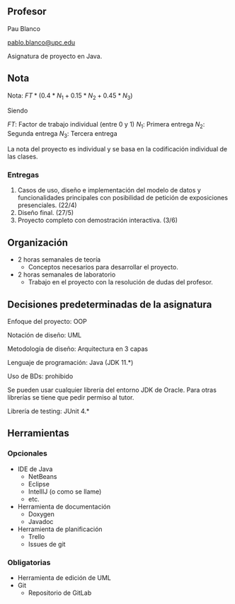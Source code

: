## Profesor

Pau Blanco

pablo.blanco@upc.edu

Asignatura de proyecto en Java.

## Nota

Nota: $FT * (0.4 * N_1 + 0.15 * N_2 + 0.45*N_3)$

Siendo

$FT$: Factor de trabajo individual (entre 0 y 1)
$N_1$: Primera entrega
$N_2$: Segunda entrega
$N_3$: Tercera entrega

La nota del proyecto es individual y se basa en la codificación individual de las clases.

### Entregas

1. Casos de uso, diseño e implementación del modelo de datos y funcionalidades principales con posibilidad de petición de exposiciones presenciales. (22/4)
2. Diseño final. (27/5)
3. Proyecto completo con demostración interactiva. (3/6)

## Organización

- 2 horas semanales de teoría
	- Conceptos necesarios para desarrollar el proyecto.
- 2 horas semanales de laboratorio
	- Trabajo en el proyecto con la resolución de dudas del profesor.

## Decisiones predeterminadas de la asignatura

Enfoque del proyecto: OOP

Notación de diseño: UML

Metodología de diseño: Arquitectura en 3 capas

Lenguaje de programación: Java (JDK 11.$*$)

Uso de BDs: prohibido

Se pueden usar cualquier librería del entorno JDK de Oracle. Para otras librerías se tiene que pedir permiso al tutor.

Librería de testing: JUnit 4.$*$

## Herramientas

### Opcionales

- IDE de Java
	- NetBeans
	- Eclipse
	- IntellIJ (o como se llame)
	- etc.
- Herramienta de documentación
	- Doxygen
	- Javadoc
- Herramienta de planificación
	- Trello
	- Issues de git
### Obligatorias

- Herramienta de edición de UML
- Git
	- Repositorio de GitLab